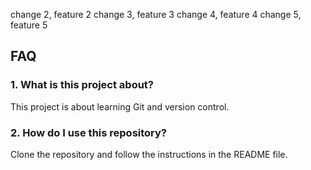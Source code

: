 change 2, feature 2
change 3, feature 3
change 4, feature 4
change 5, feature 5




## FAQ

### 1. What is this project about?
This project is about learning Git and version control.

### 2. How do I use this repository?
Clone the repository and follow the instructions in the README file. 


